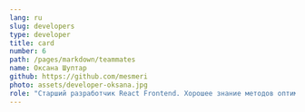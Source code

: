 ```yaml
---
lang: ru
slug: developers
type: developer
title: card
number: 6
path: /pages/markdown/teammates
name: Оксана Шуптар
github: https://github.com/mesmeri
photo: assets/developer-oksana.jpg
role: "Старший разработчик React Frontend. Хорошее знание методов оптимизации производительности. Хорошее знание общих угроз безопасности и методов их предотвращения. Умение взвесить все за и против различных вариантов разработки программного обеспечения, предоставить обоснование и взять на себя ответственность за выбор"
---
```

